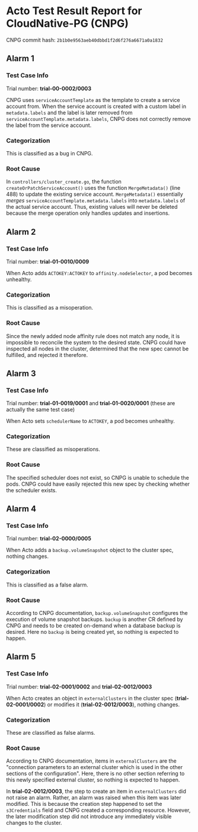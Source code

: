 # Acto Test Result Report for CloudNative-PG (CNPG)

CNPG commit hash: `2b1b0e9563aeb40dbbd1f2d6f276a6671a0a1832`

## Alarm 1

### Test Case Info

Trial number: **trial-00-0002/0003**

CNPG uses `serviceAccountTemplate` as the template to create a service account from. When the service account is created with a custom label in `metadata.labels` and the label is later removed from `serviceAccountTemplate.metadata.labels`, CNPG does not correctly remove the label from the service account.

### Categorization

This is classified as a bug in CNPG.

### Root Cause

In `controllers/cluster_create.go`, the function `createOrPatchServiceAccount()` uses the function `MergeMetadata()` (line 488) to update the existing service account. `MergeMetadata()` essentially *merges* `serviceAccountTemplate.metadata.labels` into `metadata.labels` of the actual service account. Thus, existing values will never be deleted because the merge operation only handles updates and insertions.


## Alarm 2

### Test Case Info

Trial number: **trial-01-0010/0009**

When Acto adds `ACTOKEY:ACTOKEY` to `affinity.nodeSelector`, a pod becomes unhealthy.

### Categorization

This is classified as a misoperation.

### Root Cause

Since the newly added node affinity rule does not match any node, it is impossible to reconcile the system to the desired state. CNPG could have inspected all nodes in the cluster, determined that the new spec cannot be fulfilled, and rejected it therefore.

## Alarm 3

### Test Case Info

Trial number: **trial-01-0019/0001** and **trial-01-0020/0001** (these are actually the same test case)

When Acto sets `schedulerName` to `ACTOKEY`, a pod becomes unhealthy.

### Categorization

These are classified as misoperations.

### Root Cause

The specified scheduler does not exist, so CNPG is unable to schedule the pods. CNPG could have easily rejected this new spec by checking whether the scheduler exists.

## Alarm 4

### Test Case Info

Trial number: **trial-02-0000/0005**

When Acto adds a `backup.volumeSnapshot` object to the cluster spec, nothing changes.

### Categorization

This is classified as a false alarm.

### Root Cause

According to CNPG documentation, `backup.volumeSnapshot` configures the execution of volume snapshot backups. `backup` is another CR defined by CNPG and needs to be created on-demand when a database backup is desired. Here no `backup` is being created yet, so nothing is expected to happen.

## Alarm 5

### Test Case Info

Trial number: **trial-02-0001/0002** and **trial-02-0012/0003**

When Acto creates an object in `externalClusters` in the cluster spec (**trial-02-0001/0002**) or modifies it (**trial-02-0012/0003**), nothing changes.

### Categorization

These are classified as false alarms.

### Root Cause

According to CNPG documentation, items in `externalClusters` are the "connection parameters to an external cluster which is used in the other sections of the configuration". Here, there is no other section referring to this newly specified external cluster, so nothing is expected to happen.

In **trial-02-0012/0003**, the step to create an item in `externalClusters` did not raise an alarm. Rather, an alarm was raised when this item was later modified. This is because the creation step happened to set the `s3Credentials` field and CNPG created a corresponding resource. However, the later modification step did not introduce any immediately visible changes to the cluster.
